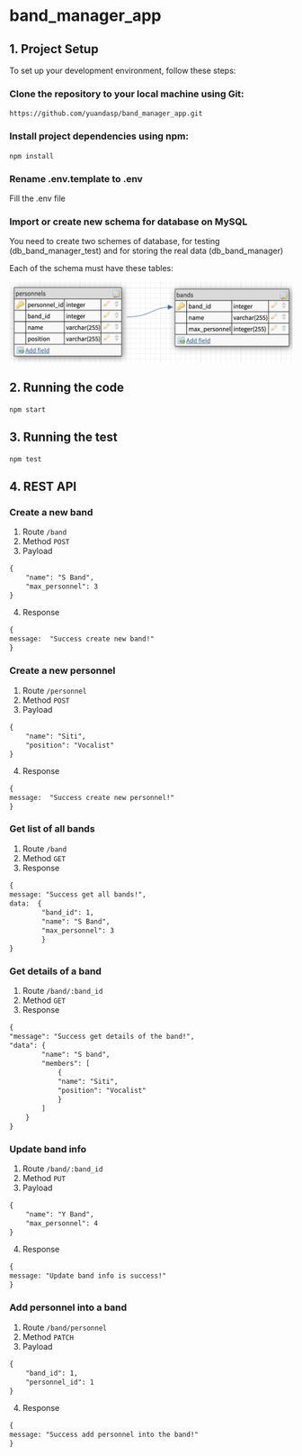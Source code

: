 # band_manager_app

## 1. Project Setup

To set up your development environment, follow these steps:

### Clone the repository to your local machine using Git:

```
https://github.com/yuandasp/band_manager_app.git
```

### Install project dependencies using npm:

```
npm install
```

### Rename .env.template to .env

Fill the .env file

### Import or create new schema for database on MySQL

You need to create two schemes of database, for testing (db_band_manager_test) and for storing the real data (db_band_manager)

Each of the schema must have these tables:

![database schema](/doc/database.png)

## 2. Running the code

```
npm start
```

## 3. Running the test

```
npm test
```

## 4. REST API

### Create a new band

1. Route `/band`
2. Method `POST`
3. Payload

```
{
    "name": "S Band",
    "max_personnel": 3
}
```

4. Response

```
{
message:  "Success create new band!"
}
```

### Create a new personnel

1. Route `/personnel`
2. Method `POST`
3. Payload

```
{
    "name": "Siti",
    "position": "Vocalist"
}
```

4. Response

```
{
message:  "Success create new personnel!"
}
```

### Get list of all bands

1. Route `/band`
2. Method `GET`
3. Response

```
{
message: "Success get all bands!",
data:  {
        "band_id": 1,
        "name": "S Band",
        "max_personnel": 3
        }
}
```

### Get details of a band

1. Route `/band/:band_id`
2. Method `GET`
3. Response

```
{
"message": "Success get details of the band!",
"data": {
        "name": "S band",
        "members": [
            {
            "name": "Siti",
            "position": "Vocalist"
            }
        ]
    }
}
```

### Update band info

1. Route `/band/:band_id`
2. Method `PUT`
3. Payload

```
{
    "name": "Y Band",
    "max_personnel": 4
}
```

4. Response

```
{
message: "Update band info is success!"
}
```

### Add personnel into a band

1. Route `/band/personnel`
2. Method `PATCH`
3. Payload

```
{
    "band_id": 1,
    "personnel_id": 1
}
```

4. Response

```
{
message: "Success add personnel into the band!"
}
```
